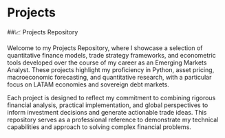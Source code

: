 # Projects
 
##📈 Projects Repository


Welcome to my Projects Repository, where I showcase a selection of quantitative finance models, trade strategy frameworks, and econometric tools developed over the course of my career as an Emerging Markets Analyst. These projects highlight my proficiency in Python, asset pricing, macroeconomic forecasting, and quantitative research, with a particular focus on LATAM economies and sovereign debt markets.

Each project is designed to reflect my commitment to combining rigorous financial analysis, practical implementation, and global perspectives to inform investment decisions and generate actionable trade ideas. This repository serves as a professional reference to demonstrate my technical capabilities and approach to solving complex financial problems.
